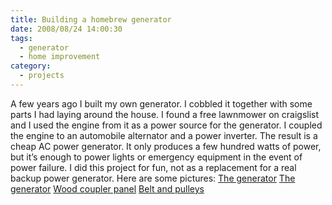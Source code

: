 ```yaml
---
title: Building a homebrew generator
date: 2008/08/24 14:00:30
tags:
  - generator
  - home improvement
category:
  - projects
---
```


A few years ago I built my own generator. I cobbled it together with some parts I had laying around the house. I found a free lawnmower on craigslist and I used the engine from it as a power source for the generator. I coupled the engine to an automobile alternator and a power inverter. The result is a cheap AC power generator. It only produces a few hundred watts of power, but it’s enough to power lights or emergency equipment in the event of power failure. I did this project for fun, not as a replacement for a real backup power generator. Here are some pictures:
[The generator]()
[The generator]()
[Wood coupler panel]()
[Belt and pulleys]()

